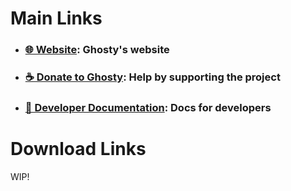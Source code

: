 # Main Links

- ### [🌐 Website](WIP): Ghosty's website
- ### [☕ Donate to Ghosty](WIP): Help by supporting the project
- ### [🔧 Developer Documentation](WIP): Docs for developers

# Download Links

WIP!

